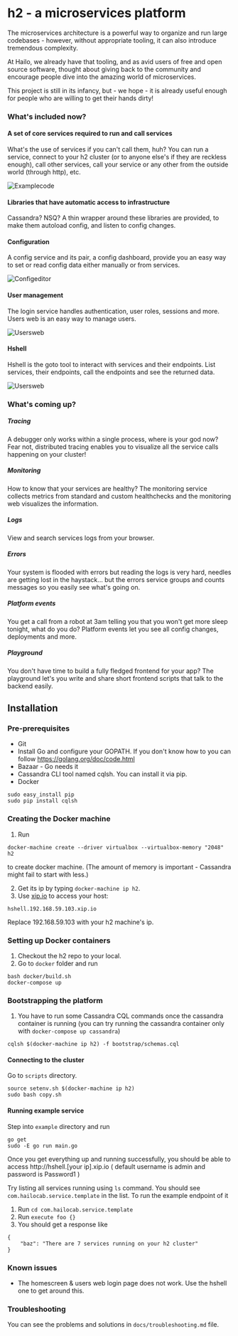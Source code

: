 h2 - a microservices platform
===

The microservices architecture is a powerful way to organize and run large codebases - however, without appropriate tooling,
it can also introduce tremendous complexity.

At Hailo, we already have that tooling, and as avid users of free and open source software, thought about giving back to the community and encourage people
dive into the amazing world of microservices.

This project is still in its infancy, but - we hope - it is already useful enough for people who are willing to get their hands dirty!

### What's included now?

#### A set of core services required to run and call services

What's the use of services if you can't call them, huh? You can run a service, connect to your h2 cluster (or to anyone else's if they are reckless enough), call other services,
call your service or any other from the outside world (through http), etc.

![Examplecode](docs/screenshots/examplecode.png)

#### Libraries that have automatic access to infrastructure

Cassandra? NSQ? A thin wrapper around these libraries are provided, to make them autoload config, and listen to config changes. 

#### Configuration

A config service and its pair, a config dashboard, provide you an easy way to set or read config data either manually or from services.

![Configeditor](docs/screenshots/devconfig.png)

#### User management

The login service handles authentication, user roles, sessions and more. Users web is an easy way to manage users.

![Usersweb](docs/screenshots/usersweb.png)

#### Hshell

Hshell is the goto tool to interact with services and their endpoints. List services, their endpoints, call the endpoints and see the returned data.

![Usersweb](docs/screenshots/hshell.png)

### What's coming up?

##### Tracing

A debugger only works within a single process, where is your god now?
Fear not, distributed tracing enables you to visualize all the service calls happening on your cluster!

##### Monitoring

How to know that your services are healthy? The monitoring service collects metrics from standard and custom healthchecks and the monitoring web visualizes the information.

##### Logs

View and search services logs from your browser.

##### Errors

Your system is flooded with errors but reading the logs is very hard, needles are getting lost in the haystack... but the errors service groups and counts messages so you easily see what's going on. 

##### Platform events

You get a call from a robot at 3am telling you that you won't get more sleep tonight, what do you do? Platform events let you see all config changes, deployments and more.

##### Playground

You don't have time to build a fully fledged frontend for your app? The playground let's you write and share short frontend scripts that talk to the backend easily.

## Installation

### Pre-prerequisites

- Git
- Install Go and configure your GOPATH. If you don't know how to you can follow https://golang.org/doc/code.html
- Bazaar - Go needs it
- Cassandra CLI tool named cqlsh. You can install it via pip.
- Docker

```
sudo easy_install pip
sudo pip install cqlsh
```

### Creating the Docker machine

1. Run 

```
docker-machine create --driver virtualbox --virtualbox-memory "2048" h2
```

to create docker machine. (The amount of memory is important - Cassandra might fail to start with less.)

2. Get its ip by typing `docker-machine ip h2`. 
3. Use [xip.io](http://xip.io) to access your host:

```
hshell.192.168.59.103.xip.io
```

Replace 192.168.59.103 with your h2 machine's ip.

### Setting up Docker containers

1. Checkout the h2 repo to your local.
2. Go to `docker` folder and run

```shell
bash docker/build.sh
docker-compose up
````

### Bootstrapping the platform

1. You have to run some Cassandra CQL commands once the cassandra container is running (you can try running the cassandra container only with `docker-compose up cassandra`)

```
cqlsh $(docker-machine ip h2) -f bootstrap/schemas.cql
```

#### Connecting to the cluster

Go to `scripts` directory. 

```
source setenv.sh $(docker-machine ip h2)
sudo bash copy.sh
```

#### Running example service

Step into `example` directory and run

```
go get
sudo -E go run main.go
```

Once you get everything up and running successfully, you should be able to access http://hshell.[your ip].xip.io ( default username is admin and password is Password1 )

Try listing all services running using `ls` command. You should see `com.hailocab.service.template` in the list. To run the example endpoint of it

1. Run `cd com.hailocab.service.template`
2. Run `execute foo {}`
3. You should get a response like

```
{
    "baz": "There are 7 services running on your h2 cluster"
}
```

### Known issues

- The homescreen & users web login page does not work. Use the hshell one to get around this.

### Troubleshooting

You can see the problems and solutions in `docs/troubleshooting.md` file.
